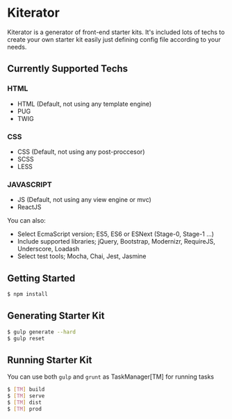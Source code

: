# Kiterator

Kiterator is a generator of front-end starter kits. It's included lots of techs to create your own starter kit easily just defining config file according to your needs.

## Currently Supported Techs
### HTML
  - HTML (Default, not using any template engine)
  - PUG
  - TWIG
### CSS
  - CSS (Default, not using any post-proccesor)
  - SCSS
  - LESS
### JAVASCRIPT
  - JS (Default, not using any view engine or mvc)
  - ReactJS

You can also:
  - Select EcmaScript version; ES5, ES6 or ESNext (Stage-0, Stage-1 ...)
  - Include supported libraries; jQuery, Bootstrap, Modernizr, RequireJS, Underscore, Loadash
  - Select test tools; Mocha, Chai, Jest, Jasmine

## Getting Started
```sh
$ npm install 
```

## Generating Starter Kit
```sh
$ gulp generate --hard
$ gulp reset
```

## Running Starter Kit
You can use both `gulp` and `grunt` as TaskManager[TM] for running tasks
```sh
$ [TM] build
$ [TM] serve
$ [TM] dist
$ [TM] prod
```
